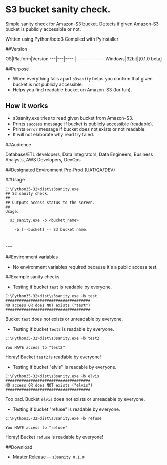 # S3 bucket sanity check.

Simple sanity check for Amazon-S3 bucket.
Detects if given Amazon-S3 bucket is publicly accessible or not.


Written using Python/boto3
Compiled with PyInstaller

##Version

OS|Platform|Version 
---|---|---- | -------------
Windows|32bit|[0.1.0 beta]

##Purpose

- When everything falls apart `s3sanity` helps you confirm that given bucket is not publicly accessible.
- Helps you find readable bucket on Amazon-S3 (for fun).

## How it works
- s3sanity.exe tries to read given bucket from Amazon-S3.
- Prints `success` message if bucket is publicly accessible (readable).
- Prints `error` message if bucket does not exists or not readable.
- It will not elaborate why read try faied.

##Audience

Database/ETL developers, Data Integrators, Data Engineers, Business Analysts, AWS Developers, DevOps

##Designated Environment
Pre-Prod (UAT/QA/DEV)

##Usage

```
C:\Python35-32>dist\s3sanity.exe
## S3 sanity check.
##
## Outputs access status to the screen.
##
Usage:

  s3_sanity.exe -b <bucket_name>

    -b [--bucket] -- S3 bucket name.


	
"""

```

##Environment variables

* No environment variables required because it's a public access test.


##Example sanity checks


* Testing if bucket `test` is readable by everyone.

```
C:\Python35-32>dist\s3sanity.exe -b test
#####################################
NO access OR does NOT exists ("test")
#####################################

```

Bucket `test` does not exists or unreadable by everyone.


* Testing if bucket `test2` is readable by everyone.

```
C:\Python35-32>dist\s3sanity.exe -b test2

You HAVE access to "test2"

```

Horay! Bucket `test2` is readable by everyone!


* Testing if bucket "elvis" is readable by everyone.

```
C:\Python35-32>dist\s3sanity.exe -b elvis
#####################################
NO access OR does NOT exists ("elvis")
#####################################

```

Too bad. Bucket `elvis` does not exists or unreadable by everyone.


* Testing if bucket "refuse" is readable by everyone.

```
C:\Python35-32>dist\s3sanity.exe -b refuse

You HAVE access to "refuse"

```

Horay! Bucket `refuse` is readable by everyone!




##Download
* [Master Release](https://github.com/alexbuz/S3_Sanity_Check/archive/master.zip) -- `s3sanity 0.1.0`
